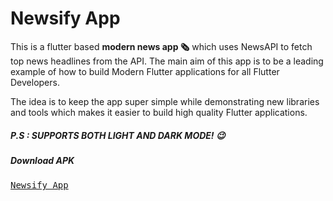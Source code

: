 # Newsify App

This is a flutter based <b>modern news app 🗞️</b> which uses NewsAPI to fetch top news headlines from the API. The main aim of this app is to be a leading example of how to build Modern Flutter applications for all Flutter Developers.

The idea is to keep the app super simple while demonstrating new libraries and tools which makes it easier to build high quality Flutter applications.

##### P.S : SUPPORTS BOTH LIGHT AND DARK MODE! 😉
##### Download APK
<pre><a href="https://github.com/zaidmukaddam/Newsify-App/releases/download/v1.0.0/app-release.apk">Newsify App</a></pre>
